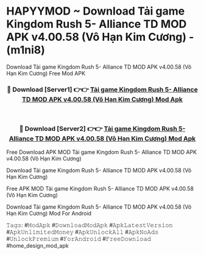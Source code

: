 # HAPYYMOD ~ Download Tải game Kingdom Rush 5- Alliance TD MOD APK v4.00.58 (Vô Hạn Kim Cương) - (m1ni8)
Download Tải game Kingdom Rush 5- Alliance TD MOD APK v4.00.58 (Vô Hạn Kim Cương) Free Mod APK

<div align="center">
<h3>🔴 Download [Server1] 👉👉 <a href="https://apk-comot.site?title=Tải_game_Kingdom_Rush_5-_Alliance_TD_MOD_APK_v4.00.58_(Vô_Hạn_Kim_Cương)">Tải game Kingdom Rush 5- Alliance TD MOD APK v4.00.58 (Vô Hạn Kim Cương) Mod Apk</a></h3><br>

<h3>🔴 Download [Server2] 👉👉 <a href="https://apk-comot.site?title=Tải_game_Kingdom_Rush_5-_Alliance_TD_MOD_APK_v4.00.58_(Vô_Hạn_Kim_Cương)">Tải game Kingdom Rush 5- Alliance TD MOD APK v4.00.58 (Vô Hạn Kim Cương) Mod Apk</a></h3>
</div>


Free Download APK MOD Tải game Kingdom Rush 5- Alliance TD MOD APK v4.00.58 (Vô Hạn Kim Cương)

Download Tải game Kingdom Rush 5- Alliance TD MOD APK v4.00.58 (Vô Hạn Kim Cương) 

Free APK MOD Tải game Kingdom Rush 5- Alliance TD MOD APK v4.00.58 (Vô Hạn Kim Cương) 

Download Tải game Kingdom Rush 5- Alliance TD MOD APK v4.00.58 (Vô Hạn Kim Cương) Mod For Android

𝚃𝚊𝚐𝚜: #𝙼𝚘𝚍𝙰𝚙𝚔 #𝙳𝚘𝚠𝚗𝚕𝚘𝚊𝚍𝙼𝚘𝚍𝙰𝚙𝚔 #𝙰𝚙𝚔𝙻𝚊𝚝𝚎𝚜𝚝𝚅𝚎𝚛𝚜𝚒𝚘𝚗 #𝙰𝚙𝚔𝚄𝚗𝚕𝚒𝚖𝚒𝚝𝚎𝚍𝙼𝚘𝚗𝚎𝚢 #𝙰𝚙𝚔𝚄𝚗𝚕𝚘𝚌𝚔𝙰𝚕𝚕 #𝙰𝚙𝚔𝙽𝚘𝙰𝚍𝚜 #𝚄𝚗𝚕𝚘𝚌𝚔𝙿𝚛𝚎𝚖𝚒𝚞𝚖 #𝙵𝚘𝚛𝙰𝚗𝚍𝚛𝚘𝚒𝚍 #𝙵𝚛𝚎𝚎𝙳𝚘𝚠𝚗𝚕𝚘𝚊𝚍 #home_design_mod_apk
